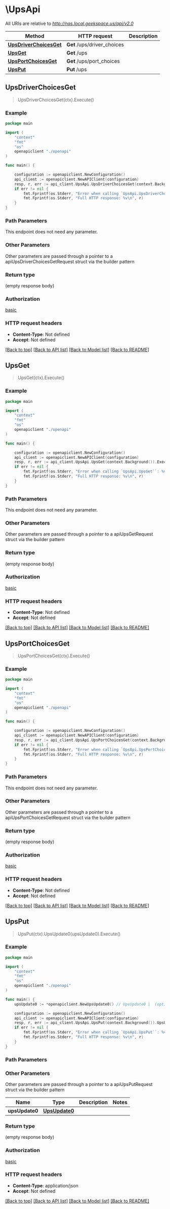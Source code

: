 # \UpsApi

All URIs are relative to *http://nas.local.geekspace.us/api/v2.0*

Method | HTTP request | Description
------------- | ------------- | -------------
[**UpsDriverChoicesGet**](UpsApi.md#UpsDriverChoicesGet) | **Get** /ups/driver_choices | 
[**UpsGet**](UpsApi.md#UpsGet) | **Get** /ups | 
[**UpsPortChoicesGet**](UpsApi.md#UpsPortChoicesGet) | **Get** /ups/port_choices | 
[**UpsPut**](UpsApi.md#UpsPut) | **Put** /ups | 



## UpsDriverChoicesGet

> UpsDriverChoicesGet(ctx).Execute()





### Example

```go
package main

import (
    "context"
    "fmt"
    "os"
    openapiclient "./openapi"
)

func main() {

    configuration := openapiclient.NewConfiguration()
    api_client := openapiclient.NewAPIClient(configuration)
    resp, r, err := api_client.UpsApi.UpsDriverChoicesGet(context.Background()).Execute()
    if err != nil {
        fmt.Fprintf(os.Stderr, "Error when calling `UpsApi.UpsDriverChoicesGet``: %v\n", err)
        fmt.Fprintf(os.Stderr, "Full HTTP response: %v\n", r)
    }
}
```

### Path Parameters

This endpoint does not need any parameter.

### Other Parameters

Other parameters are passed through a pointer to a apiUpsDriverChoicesGetRequest struct via the builder pattern


### Return type

 (empty response body)

### Authorization

[basic](../README.md#basic)

### HTTP request headers

- **Content-Type**: Not defined
- **Accept**: Not defined

[[Back to top]](#) [[Back to API list]](../README.md#documentation-for-api-endpoints)
[[Back to Model list]](../README.md#documentation-for-models)
[[Back to README]](../README.md)


## UpsGet

> UpsGet(ctx).Execute()



### Example

```go
package main

import (
    "context"
    "fmt"
    "os"
    openapiclient "./openapi"
)

func main() {

    configuration := openapiclient.NewConfiguration()
    api_client := openapiclient.NewAPIClient(configuration)
    resp, r, err := api_client.UpsApi.UpsGet(context.Background()).Execute()
    if err != nil {
        fmt.Fprintf(os.Stderr, "Error when calling `UpsApi.UpsGet``: %v\n", err)
        fmt.Fprintf(os.Stderr, "Full HTTP response: %v\n", r)
    }
}
```

### Path Parameters

This endpoint does not need any parameter.

### Other Parameters

Other parameters are passed through a pointer to a apiUpsGetRequest struct via the builder pattern


### Return type

 (empty response body)

### Authorization

[basic](../README.md#basic)

### HTTP request headers

- **Content-Type**: Not defined
- **Accept**: Not defined

[[Back to top]](#) [[Back to API list]](../README.md#documentation-for-api-endpoints)
[[Back to Model list]](../README.md#documentation-for-models)
[[Back to README]](../README.md)


## UpsPortChoicesGet

> UpsPortChoicesGet(ctx).Execute()



### Example

```go
package main

import (
    "context"
    "fmt"
    "os"
    openapiclient "./openapi"
)

func main() {

    configuration := openapiclient.NewConfiguration()
    api_client := openapiclient.NewAPIClient(configuration)
    resp, r, err := api_client.UpsApi.UpsPortChoicesGet(context.Background()).Execute()
    if err != nil {
        fmt.Fprintf(os.Stderr, "Error when calling `UpsApi.UpsPortChoicesGet``: %v\n", err)
        fmt.Fprintf(os.Stderr, "Full HTTP response: %v\n", r)
    }
}
```

### Path Parameters

This endpoint does not need any parameter.

### Other Parameters

Other parameters are passed through a pointer to a apiUpsPortChoicesGetRequest struct via the builder pattern


### Return type

 (empty response body)

### Authorization

[basic](../README.md#basic)

### HTTP request headers

- **Content-Type**: Not defined
- **Accept**: Not defined

[[Back to top]](#) [[Back to API list]](../README.md#documentation-for-api-endpoints)
[[Back to Model list]](../README.md#documentation-for-models)
[[Back to README]](../README.md)


## UpsPut

> UpsPut(ctx).UpsUpdate0(upsUpdate0).Execute()





### Example

```go
package main

import (
    "context"
    "fmt"
    "os"
    openapiclient "./openapi"
)

func main() {
    upsUpdate0 := *openapiclient.NewUpsUpdate0() // UpsUpdate0 |  (optional)

    configuration := openapiclient.NewConfiguration()
    api_client := openapiclient.NewAPIClient(configuration)
    resp, r, err := api_client.UpsApi.UpsPut(context.Background()).UpsUpdate0(upsUpdate0).Execute()
    if err != nil {
        fmt.Fprintf(os.Stderr, "Error when calling `UpsApi.UpsPut``: %v\n", err)
        fmt.Fprintf(os.Stderr, "Full HTTP response: %v\n", r)
    }
}
```

### Path Parameters



### Other Parameters

Other parameters are passed through a pointer to a apiUpsPutRequest struct via the builder pattern


Name | Type | Description  | Notes
------------- | ------------- | ------------- | -------------
 **upsUpdate0** | [**UpsUpdate0**](UpsUpdate0.md) |  | 

### Return type

 (empty response body)

### Authorization

[basic](../README.md#basic)

### HTTP request headers

- **Content-Type**: application/json
- **Accept**: Not defined

[[Back to top]](#) [[Back to API list]](../README.md#documentation-for-api-endpoints)
[[Back to Model list]](../README.md#documentation-for-models)
[[Back to README]](../README.md)

